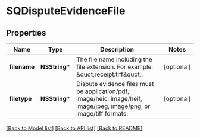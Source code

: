 # SQDisputeEvidenceFile

## Properties
Name | Type | Description | Notes
------------ | ------------- | ------------- | -------------
**filename** | **NSString*** | The file name including the file extension. For example: \&quot;receipt.tiff\&quot;. | [optional] 
**filetype** | **NSString*** | Dispute evidence files must be application/pdf, image/heic, image/heif, image/jpeg, image/png, or image/tiff formats. | [optional] 

[[Back to Model list]](../README.md#documentation-for-models) [[Back to API list]](../README.md#documentation-for-api-endpoints) [[Back to README]](../README.md)


